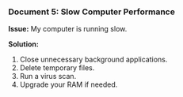 ### Document 5: Slow Computer Performance

**Issue:** My computer is running slow.

**Solution:**
1. Close unnecessary background applications.
2. Delete temporary files.
3. Run a virus scan.
4. Upgrade your RAM if needed.